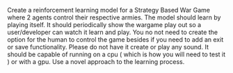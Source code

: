 Create a reinforcement learning model for a Strategy Based War Game where 2 agents control their respective armies. The model should learn by playing itself. It should periodically show the wargame play out so a user/developer can watch it learn and play. You no not need to create the option for the human to control the game besides if you need to add an exit or save functionality.
Please do not have it create or play any sound. It should be capable of running on a cpu ( which is how you will need to test it ) or with a gpu.  Use a novel approach to the learning process. 